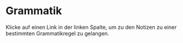 ---
---

# Grammatik

Klicke auf einen Link in der linken Spalte, um zu den Notizen zu einer bestimmten Grammatikregel zu gelangen.
